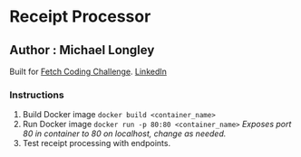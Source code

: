 # Receipt Processor
## Author : Michael Longley
Built for [Fetch Coding Challenge](https://github.com/fetch-rewards/receipt-processor-challenge).
[LinkedIn](https://www.linkedin.com/in/michael-longley/)

### Instructions
1) Build Docker image
    `docker build <container_name>`
2) Run Docker image
    `docker run -p 80:80 <container_name>`
    *Exposes port 80 in container to 80 on localhost, change as needed.*
3) Test receipt processing with endpoints.